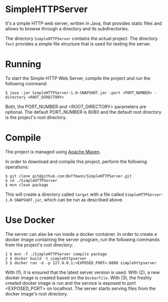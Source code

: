 # SimpleHTTPServer

It's a simple HTTP web server, written in Java, that provides static files and allows to browse through a directory and its subdirectories.

The directory `SimpleHTTPServer` contains the actual project. The directory `Test` provides a simple file structure that is used for testing the server.

# Running
To start the Simple HTTP Web Server, compile the project and run the following command:

```
$ java -jar SimpleHTTPServer-1.0-SNAPSHOT.jar -port <PORT_NUMBER> -directory <ROOT_DIRECTORY>
```

Both, the PORT\_NUMBER and <ROOT_DIRECTORY> parameters are optional. The default PORT\_NUMBER is 8080 and the default root directory is the project's root directory.

# Compile
The project is managed using [Apache Maven](https://maven.apache.org).

In order to download and compile this project, perform the following operations:
```
$ git clone git@github.com:Boffmann/SimpleHTTPServer.git
$ cd ./SimpleHTTPServer
$ mvn clean package
```
This will create a directory called `target` with a file called `SimpleHTTPServer-1.0-SNAPSHOT.jar`, which can be run as described above.

# Use Docker

The server can also be run inside a docker container. In order to create a docker image containing the server program, run the following commands from the project's root directory:

```
1 $ mvn -f ./SimpleHTTPServer compile package
2 $ docker build -t simplehttpserver .
3 $ docker run -d -p 127.0.0.1:<EXPOSED_PORT>:8080 simplehttpserver
```

With (1), it is ensured that the latest server version is used.
With (2), a new docker image is created based on the `Dockerfile`.
With (3), the freshly created docker image is run and the service is exposed to port <EXPOSED_PORT> on localhost. The server starts serving files from the docker image's root directory.


